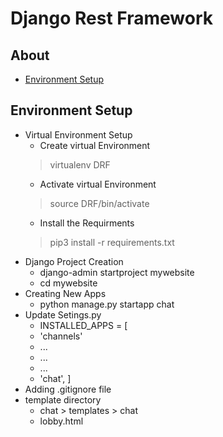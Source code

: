 # Django Rest Framework
## About

- [Environment Setup](#environment-setup)


## Environment Setup 
   - Virtual Environment Setup
     - Create virtual Environment
     > virtualenv DRF
     - Activate virtual Environment
     > source DRF/bin/activate
     - Install the Requirments
     > pip3 install -r requirements.txt
   - Django Project Creation
     - django-admin startproject mywebsite
     - cd mywebsite
   - Creating New Apps
     - python manage.py startapp chat
   - Update Setings.py
     - INSTALLED_APPS = [
     - 'channels'
     - ...
     - ...
     - ...
     - 'chat',
     ]
   - Adding .gitignore file
   - template directory
     - chat > templates > chat
     - lobby.html
     
## 


